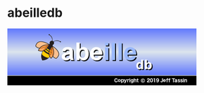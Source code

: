 # abeilledb


![alt text](https://raw.githubusercontent.com/jeff-tassin/abeilledb/master/assets/resources/images/jeta_about.png)
